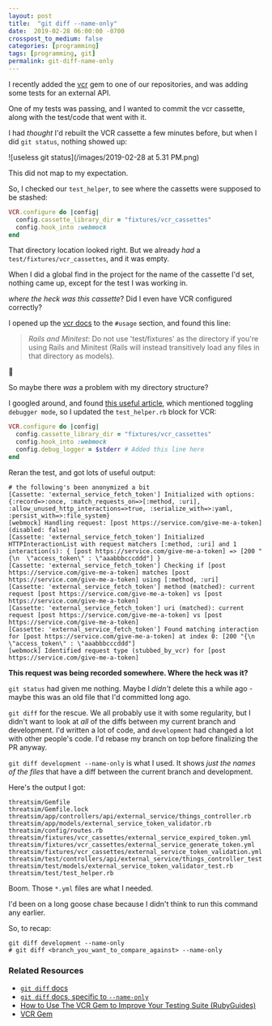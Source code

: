 ```yaml
---
layout: post
title:  "git diff --name-only"
date:  2019-02-28 06:00:00 -0700
crosspost_to_medium: false
categories: [programming]
tags: [programming, git]
permalink: git-diff-name-only
---
```


I recently added the [vcr](https://github.com/vcr/vcr) gem to one of our repositories, and was adding some tests for an external API. 

One of my tests was passing, and I wanted to commit the vcr cassette, along with the test/code that went with it. 

I had _thought_ I'd rebuilt the VCR cassette a few minutes before, but when I did `git status`, nothing showed up:

![useless git status](/images/2019-02-28 at 5.31 PM.png)

This did not map to my expectation.

So, I checked our `test_helper`, to see where the cassetts were supposed to be stashed:

```ruby
VCR.configure do |config|
  config.cassette_library_dir = "fixtures/vcr_cassettes"
  config.hook_into :webmock
end
```

<!--more-->

That directory location looked right. But we already _had_ a `test/fixtures/vcr_cassettes`, and it was empty. 

When I did a global find in the project for the name of the cassette I'd set, nothing came up, except for the test I was working in. 

_where the heck was this cassette_? Did I even have VCR configured correctly?

I opened up the [vcr docs](https://github.com/vcr/vcr#usage) to the `#usage` section, and found this line:

> *Rails and Minitest*: Do not use 'test/fixtures' as the directory if you're using Rails and Minitest (Rails will instead transitively load any files in that directory as models).

🤔

So maybe there _was_ a problem with my directory structure? 

I googled around, and found [this useful article](https://www.rubyguides.com/2018/12/ruby-vcr-gem/), which mentioned toggling `debugger mode`, so I updated the `test_helper.rb` block for VCR:

```ruby
VCR.configure do |config|
  config.cassette_library_dir = "fixtures/vcr_cassettes"
  config.hook_into :webmock
  config.debug_logger = $stderr # Added this line here
end
```

Reran the test, and got lots of useful output:

```
# the following's been anonymized a bit
[Cassette: 'external_service_fetch_token'] Initialized with options: {:record=>:once, :match_requests_on=>[:method, :uri], :allow_unused_http_interactions=>true, :serialize_with=>:yaml, :persist_with=>:file_system}
[webmock] Handling request: [post https://service.com/give-me-a-token] (disabled: false)
[Cassette: 'external_service_fetch_token'] Initialized HTTPInteractionList with request matchers [:method, :uri] and 1 interaction(s): { [post https://service.com/give-me-a-token] => [200 "{\n  \"access_token\" : \"aaabbbcccddd"] }
[Cassette: 'external_service_fetch_token'] Checking if [post https://service.com/give-me-a-token] matches [post https://service.com/give-me-a-token] using [:method, :uri]
[Cassette: 'external_service_fetch_token'] method (matched): current request [post https://service.com/give-me-a-token] vs [post https://service.com/give-me-a-token]
[Cassette: 'external_service_fetch_token'] uri (matched): current request [post https://service.com/give-me-a-token] vs [post https://service.com/give-me-a-token]
[Cassette: 'external_service_fetch_token'] Found matching interaction for [post https://service.com/give-me-a-token] at index 0: [200 "{\n  \"access_token\" : \"aaabbbcccddd"]
[webmock] Identified request type (stubbed_by_vcr) for [post https://service.com/give-me-a-token]
```

**This request was being recorded somewhere. Where the heck was it?**

`git status` had given me nothing. Maybe I _didn't_ delete this a while ago - maybe this was an old file that I'd committed long ago. 

`git diff` for the rescue. We all probably use it with some regularity, but I didn't want to look at _all_ of the diffs between my current branch and development. I'd written a lot of code, and `development` had changed a lot with other people's code. I'd rebase my branch on top before finalizing the PR anyway. 

`git diff development --name-only` is what I used. It shows _just the names of the files_ that have a diff between the current branch and development. 

Here's the output I got:

```
threatsim/Gemfile
threatsim/Gemfile.lock
threatsim/app/controllers/api/external_service/things_controller.rb
threatsim/app/models/external_service_token_validator.rb
threatsim/config/routes.rb
threatsim/fixtures/vcr_cassettes/external_service_expired_token.yml
threatsim/fixtures/vcr_cassettes/external_service_generate_token.yml
threatsim/fixtures/vcr_cassettes/external_service_token_validation.yml
threatsim/test/controllers/api/external_service/things_controller_test.rb
threatsim/test/models/external_service_token_validator_test.rb
threatsim/test/test_helper.rb
```

Boom. Those `*.yml` files are what I needed. 

I'd been on a long goose chase because I didn't think to run this command any earlier. 

So, to recap:

```
git diff development --name-only
# git diff <branch_you_want_to_compare_against> --name-only
```

### Related Resources

- [`git diff` docs](https://git-scm.com/docs/git-diff)
- [`git diff` docs, specific to `--name-only`](https://git-scm.com/docs/git-diff#git-diff---name-only)
- [How to Use The VCR Gem to Improve Your Testing Suite (RubyGuides)](https://www.rubyguides.com/2018/12/ruby-vcr-gem/)
- [VCR Gem](https://github.com/vcr/vcr#usage)